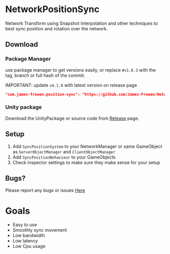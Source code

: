# NetworkPositionSync

Network Transform using Snapshot Interpolation and other techniques to best sync position and rotation over the network. 

## Download

### Package Manager

use package manager to get versions easily, or replace `#v1.0.3` with the tag, branch or full hash of the commit.

IMPORTANT: update `v4.1.0` with latest version on release page
```json
"com.james-frowen.position-sync": "https://github.com/James-Frowen/NetworkPositionSync.git?path=/Assets/NetworkPositionSync#v4.1.0",
```

### Unity package

Download the UnityPackage or source code from [Release](https://github.com/James-Frowen/NetworkPositionSync/releases) page.

## Setup

1) Add `SyncPositionSystem` to your NetworkManager or same GameObject as `ServerObjectManager` and `ClientObjectManager`
2) Add `SyncPositionBehaviour` to your GameObjects
3) Check inspector settings to make sure they make sense for your setup

## Bugs?

Please report any bugs or issues [Here](https://github.com/JamesFrowen/NetworkPositionSync/issues)


# Goals

- Easy to use 
- Smoothly sync movement 
- Low bandwidth
- Low latency
- Low Cpu usage
